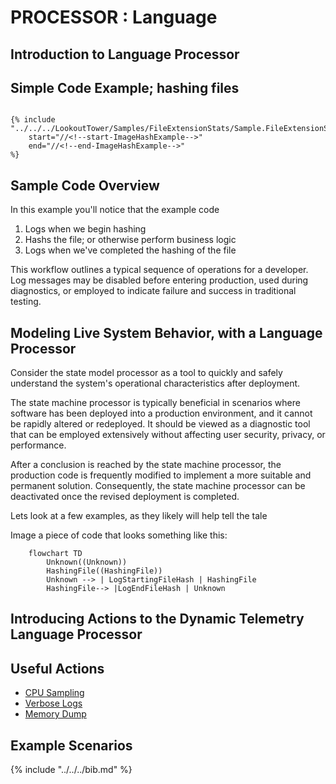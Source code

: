 # PROCESSOR : Language


## Introduction to Language Processor

## Simple Code Example; hashing files

``` cdocs

{% include "../../../LookoutTower/Samples/FileExtensionStats/Sample.FileExtensionStats.cs"
    start="//<!--start-ImageHashExample-->"
    end="//<!--end-ImageHashExample-->"
%}
```

## Sample Code Overview

In this example you'll notice that the example code

1.  Logs when we begin hashing
2.  Hashs the file; or otherwise perform business logic
3.  Logs when we've completed the hashing of the file

This workflow outlines a typical sequence of operations for a developer.
Log messages may be disabled before entering production, used during
diagnostics, or employed to indicate failure and success in traditional
testing.

## Modeling Live System Behavior, with a Language Processor

Consider the state model processor as a tool to quickly and safely
understand the system\'s operational characteristics after deployment.

The state machine processor is typically beneficial in scenarios where
software has been deployed into a production environment, and it cannot
be rapidly altered or redeployed. It should be viewed as a diagnostic
tool that can be employed extensively without affecting user security,
privacy, or performance.

After a conclusion is reached by the state machine processor, the
production code is frequently modified to implement a more suitable and
permanent solution. Consequently, the state machine processor can be
deactivated once the revised deployment is completed.

Lets look at a few examples, as they likely will help tell the tale

Image a piece of code that looks something like this:

``` mermaid
    flowchart TD
        Unknown((Unknown))
        HashingFile((HashingFile))
        Unknown --> | LogStartingFileHash | HashingFile
        HashingFile--> |LogEndFileHash | Unknown
```

## Introducing Actions to the Dynamic Telemetry Language Processor

## Useful Actions

-   [CPU Sampling](../../Actions/Action.CPUSample.document.md)
-   [Verbose Logs](../../Actions/Action.VerboseLogs.document.md)
-   [Memory Dump](../../Actions//Action.MemoryDump.document.md)

## Example Scenarios

{% include "../../../bib.md" %}
